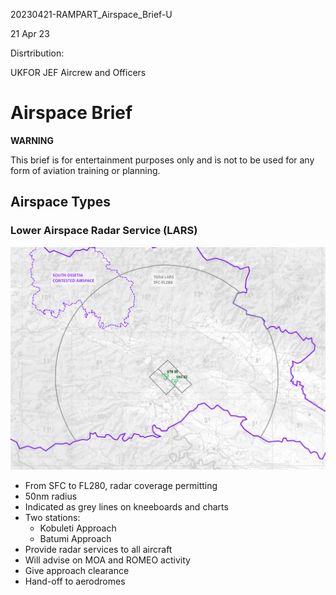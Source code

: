 20230421-RAMPART_Airspace_Brief-U

21 Apr 23

Disrtribution:

UKFOR JEF Aircrew and Officers

# Airspace Brief

**WARNING**

This brief is for entertainment purposes only and is not to be used for any form of aviation training or planning.

## Airspace Types

### Lower Airspace Radar Service (LARS)

![Tbilisi LARS](LARS.png)

- From SFC to FL280, radar coverage permitting
- 50nm radius
- Indicated as grey lines on kneeboards and charts
- Two stations:
  - Kobuleti Approach
  - Batumi Approach
- Provide radar services to all aircraft
- Will advise on MOA and ROMEO activity
- Give approach clearance
- Hand-off to aerodromes

